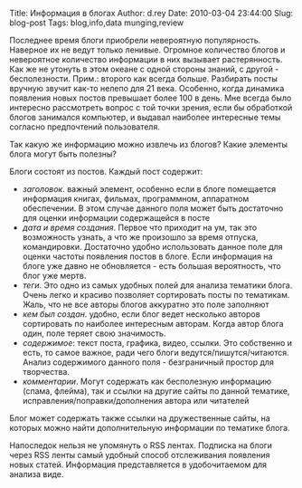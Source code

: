 Title: Информация в блогах
Author: d.rey
Date: 2010-03-04 23:44:00
Slug: blog-post
Tags: blog,info,data munging,review

Последнее время блоги приобрели невероятную популярность. Наверное их не ведут только ленивые. Огромное количество блогов и невероятное количество информации в них вызывает растерянность. Как же не утонуть в этом океане с одной стороны знаний, с другой - бесполезности. Прим.: второго как всегда больше. Разбирать посты вручную звучит как-то нелепо для 21 века. Особенно, когда динамика появления новых постов превышает более 100 в день. Мне всегда было интересно рассмотреть вопрос с той точки зрения, если бы обработкой блогов занимался компьютер, и выдавал наиболее интересные темы согласно предпочтений пользователя. 


Так какую же информацию можно извлечь из блогов? Какие элементы блога могут быть полезны?

Блоги состоят из постов. Каждый пост содержит:

- _заголовок_. важный элемент, особенно если в блоге помещается информация книгах, фильмах, программном, аппаратном обеспечении. В этом случае данного поля может быть достаточно для оценки информации содержащейся в посте
- _дата и время создания_. Первое что приходит на ум, так это возможность узнать, а что же произошло за время отпуска, командировки. Достаточно удобно использовать данное поле для оценки частоты появления постов в блоге. Если информация на блоге уже давно не обновляется - есть большая вероятность, что блог уже мертв.
- _теги_. Это одно из самых удобных полей для анализа тематики блога. Очень легко и красиво позволяет сортировать посты по тематикам. Жаль, что не все авторы блогов аккуратно это поле заполняют
- _кем был создан_. удобно, если блог ведет несколько авторов сортировать по наиболее интересным авторам. Когда автор блога один, поле теряет свою значимость.
- _содержимое_: текст поста, графика, видео, ссылки. Это собственно и есть, то самое важное, ради чего блоги ведутся/пишутся/читаются. Анализ содержимого данного поля - безграничный простор для творчества.
- _комментарии_. Могут содержать как бесполезную информацию (спама, флейма), так и ссылки на другие сайты по данной тематике, исправления/поправки/дополнения автора или читателей

Блог может содержать также ссылки на дружественные сайты, на которых можно найти дополнительную информации по тематике блога.

Напоследок нельзя не упомянуть о RSS лентах. Подписка на блоги через RSS ленты самый удобный способ отслеживания появления новых статей. Информация представляется в удобочитаемом для анализа виде.
